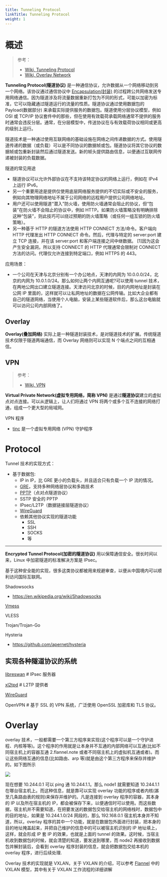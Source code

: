 ```yaml
---
title: Tunneling Protocol
linkTitle: Tunneling Protocol
weight: 1
---
```


# 概述

> 参考：
>
> - [Wiki, Tunneling Protocol](https://en.wikipedia.org/wiki/Tunneling_protocol)
> - [Wiki, Overlay Network](https://en.wikipedia.org/wiki/Overlay_network)

**Tunneling Protocol(隧道协议)** 是一种通信协议，允许数据从一个网络移动到另一个网络。该协议通过通信协议中 [Encapsulation(封装)](/docs/4.数据通信/Protocol/通信协议.md#Encapsulation(封装)) 的过程跨公共网络发送专用网络通信。因为隧道涉及将流量数据重新打包为不同的形式，可能以加密为标准，它可以隐藏通过隧道运行的流量的性质。隧道协议通过使用数据包的 Payload(数据部分) 来承载实际提供服务的数据包。隧道使用分层协议模型，例如 OSI 或 TCP/IP 协议套件中的那些，但在使用有效载荷承载网络通常不提供的服务时通常会违反分层。通常，在分层模型中，传送协议在与有效载荷协议相同或更高的级别上运行。

隧道技术是一种通过使用互联网络的基础设施在网络之间传递数据的方式。使用隧道传递的数据（或负载）可以是不同协议的数据帧或包。隧道协议将其它协议的数据帧或包重新封装然后通过隧道发送。新的帧头提供路由信息，以便通过互联网传递被封装的负载数据。

隧道的常见用途

- 隧道协议可以允许外部协议在不支持该特定协议的网络上运行，例如在 IPv4 上运行 IPv6。
- 另一个重要用途是提供仅使用底层网络服务提供的不切实际或不安全的服务，例如向其物理网络地址不属于公司网络的远程用户提供公司网络地址。
- 用户还可以使用隧道“潜入”防火墙，使用防火墙通常会阻止的协议，但“包装”在防火墙不会阻止的协议中，例如 HTTP。如果防火墙策略没有明确排除这种“包装”，则此技巧可以绕过预期的防火墙策略（或任何一组互锁的防火墙策略）。
- 另一种基于 HTTP 的隧道方法使用 HTTP CONNECT 方法/命令。客户端向 HTTP 代理发出 HTTP CONNECT 命令。然后，代理与特定的 server:port 建立 TCP 连接，并在该 server:port 和客户端连接之间中继数据。 \[1]因为这会产生安全漏洞，所以支持 CONNECT 的 HTTP 代理通常会限制对 CONNECT 方法的访问。代理仅允许连接到特定端口，例如 HTTPS 的 443。

应用场景：

- 一个公司在天津与北京分别有一个办公地点，天津的内网为 10.0.0.0/24，北京的内网为 10.0.1.0/24。那么如何让两个内网互通呢?可以使用 tunnel 技术，在两地公网出口建立隧道连接。天津访问北京的时候，目的内网地址是封装在公网 IP 里面的，这样就可以让私网地址的数据在公网传输。比如大企业都有自己的隧道网络，当使用个人电脑，安装上某些隧道软件后，那么这台电脑就可以访问公司内部网络了。

## Overlay

**Overlay(叠加网络)** 实际上是一种隧道封装技术，是对隧道技术的扩展。传统隧道技术仅限于隧道两端通信，而 Overlay 网络则可以实现 N 个端点之间的互相通信。

## VPN

> 参考：
>
> - [Wiki, VPN](https://en.wikipedia.org/wiki/Virtual_private_network)

**Virtual Private Network(虚拟专用网络，简称 VPN)** 是通过**隧道协议**建立的虚拟点对点连接。可以从逻辑上，让人们将通过 VPN 将两个或多个互不连接的网络打通，组成一个更大型的局域网。

VPN 程序

- [tinc](https://github.com/gsliepen/tinc) 是一个虚拟专用网络 (VPN) 守护程序

# Protocol

Tunnel 技术的实现方式：

- 基于数据包:
  - IP in IP，比 GRE 更小的负载头，并且适合只有负载一个 IP 流的情况。
  - [GRE](/docs/4.数据通信/Protocol/Tunneling%20Protocol/GRE.md)，支持多种网络层协议和多路技术
  - [PPTP](/docs/4.数据通信/Protocol/Tunneling%20Protocol/PPTP.md)（点对点隧道协议）
  - SSTP 安全的 PPTP
  - IPsec/L2TP（数据链接层隧道协议）
  - [WireGuard](/docs/4.数据通信/Protocol/Tunneling%20Protocol/WireGuard/WireGuard.md)
  - 依赖其他协议实现的隧道功能
    - SSL
    - SSH
    - SOCKS
    - 等

---

**Encrypted Tunnel Protocol(加密的隧道协议)** 用以保障通信安全。很长时间以来，Linux 中加密隧道的标准解决方案是 IPsec。

基于这种安全能的实现，很多这类协议都被用来规避审查，以便从中国境内可以顺利访问国际互联网。

Shadowsocks

- https://en.wikipedia.org/wiki/Shadowsocks

[Vmess](/docs/4.数据通信/Protocol/Tunneling%20Protocol/Vmess.md)

VLESS

Trojan/Trojan-Go

Hysteria

- https://github.com/apernet/hysteria

## 实现各种隧道协议的系统

[libreswan](https://github.com/libreswan/libreswan) # IPsec 服务器

[xl2tpd](https://github.com/xelerance/xl2tpd) # L2TP 提供者

[WireGuard](/docs/4.数据通信/Protocol/Tunneling%20Protocol/WireGuard/WireGuard.md)

OpenVPN # 基于 SSL 的 VPN 系统，广泛使用 OpenSSL 加密库和 TLS 协议。

# Overlay

overlay 技术，一般都需要一个第三方程序来实现(这个程序可以是一个守护进程、内核等等)。这个程序的作用就是让本身并不互通的内部网络可以互通(比如不同宿主机上的容器互通 2.flannel.note 或者不同宿主机上的虚拟机互通或者)。而让这些网络互通的信息(比如路由、arp 等)就是由这个第三方程序来保存并维护的。如下图所示

![](https://notes-learning.oss-cn-beijing.aliyuncs.com/qw0o0m/1616160946658-7d2f69f8-d44e-4bd6-981c-5752d093bdff.jpeg)

现在想要 10.244.0.1 可以 ping 通 10.244.1.1。那么 node1 就需要知道 10.244.1.1 在哪台宿主机上。而这种信息，就是靠可以实现 overlay 功能的程序或者内核(甚至几条路由表的规则)来保存并维护的。凡是连接到 overlay 程序的容器，其本身的 IP 以及所在宿主机的 IP，都会被保存下来，以便通信时可以使用。而这些数据，宿主机并不需要知道，在把要发送的数据包交给宿主机的网络栈时，数据包中的目的地址，如果是 10.244.1.0/24 网段的，那么 192.168.0.1 宿主机本身并不知道，所以，overlay 程序的其中一个功能，就是在数据包外面进行封装，把本身的目的地址掩盖起来，并把自己维护的信息中的可以被宿主机识别的 IP 地址填上，这样，就会形成 IP 套 IP 的效果，也就是上面的 tunnel 的效果。这时候，当宿主机收到数据包的时候，就会清楚的知道，要发送到哪里，而 node2 再接收到数据包并解封装后，会看到 overlay 程序封装的信息，就会把数据包交给本机的 overlay 程序，进行后续处理.

Overlay 技术的实现就是 VXLAN，关于 VXLAN 的介绍，可以参考 [Flannel](/docs/10.云原生/Kubernetes/Kubernetes%20网络/CNI/Flannel.md) 中的 VXLAN 模型，其中有关于 VXLAN 工作流程的详细讲解
